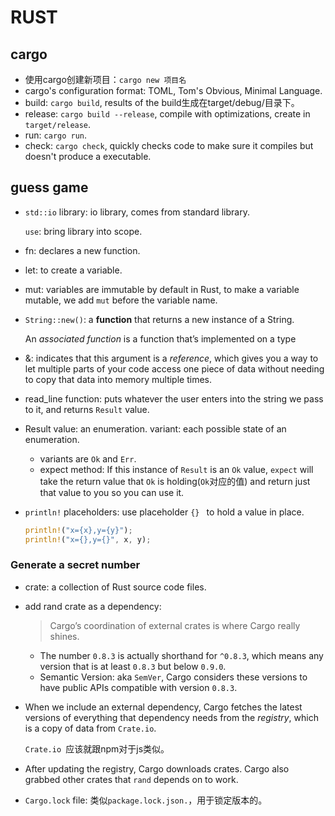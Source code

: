 # RUST

## cargo

* 使用cargo创建新项目：`cargo new 项目名`
* cargo's configuration format: TOML, Tom's Obvious, Minimal Language. 
* build: `cargo build`, results of the build生成在target/debug/目录下。
* release: `cargo build --release`, compile with optimizations, create in `target/release`. 
* run: `cargo run`. 
* check: `cargo check`, quickly checks code to make sure it compiles but doesn't produce a executable. 

## guess game

* `std::io` library: io library, comes from standard library. 

  `use`: bring library into scope.

* fn: declares a new function. 

* let: to create a variable.

* mut: variables are immutable by default in Rust, to make a variable mutable, we add `mut` before the variable name.

* `String::new()`: a **function** that returns a new instance of a String.

  An *associated function* is a function that’s implemented on a type

* &: indicates that this argument is a *reference*, which gives you a way to let multiple parts of your code access one piece of data without needing to copy that data into memory multiple times. 

* read_line function: puts whatever the user enters into the string we pass to it, and returns  `Result` value.

* Result value: an enumeration. variant: each possible state of an enumeration.

  * variants are `Ok` and `Err`.
  * expect method: If this instance of `Result` is an `Ok` value, `expect` will take the return value that `Ok` is holding(`Ok`对应的值) and return just that value to you so you can use it.

* `println!` placeholders: use placeholder `{} ` to hold a value in place.

  ```rust
  println!("x={x},y={y}");
  println!("x={},y={}", x, y);
  ```

### Generate a secret number

* crate: a collection of Rust source code files.

* add rand crate as a dependency: 

  >Cargo’s coordination of external crates is where Cargo really shines.

  * The number `0.8.3` is actually shorthand for `^0.8.3`, which means any version that is at least `0.8.3` but below `0.9.0`.
  * Semantic Version: aka `SemVer`, Cargo considers these versions to have public APIs compatible with version `0.8.3`.

* When we include an external dependency, Cargo fetches the latest versions of everything that dependency needs from the *registry*, which is a copy of data from `Crate.io`.

  `Crate.io `应该就跟npm对于js类似。

* After updating the registry, Cargo downloads crates. Cargo also grabbed other crates that `rand` depends on to work. 

* `Cargo.lock` file: 类似`package.lock.json.`，用于锁定版本的。